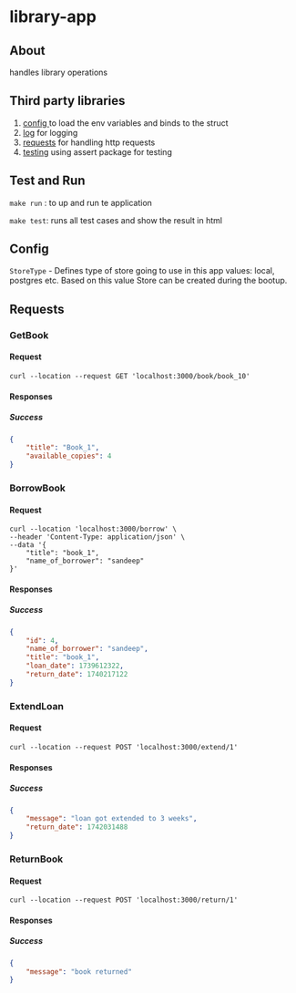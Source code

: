 # library-app

## About
handles library operations

## Third party libraries

1) [config ](github.com/kelseyhightower/envconfig) to load the env variables and binds to the struct
2) [log](go.uber.org/zap) for logging
3) [requests](https://github.com/gin-gonic/gin) for handling http requests
4) [testing](github.com/stretchr/testify/assert) using assert package for testing

## Test and Run

`make run` : to up and run te application

`make test`: runs all test cases and show the result in html

## Config

`StoreType` - Defines type of store going to use in this app values: local, postgres etc. Based on this value Store can be created during the bootup.

## Requests

### GetBook

#### Request

```
curl --location --request GET 'localhost:3000/book/book_10'
```

#### Responses

##### Success
```json
{
    "title": "Book_1",
    "available_copies": 4
}
```

### BorrowBook

#### Request

```
curl --location 'localhost:3000/borrow' \
--header 'Content-Type: application/json' \
--data '{
    "title": "book_1",
    "name_of_borrower": "sandeep"
}'
```

#### Responses

##### Success
```json
{
    "id": 4,
    "name_of_borrower": "sandeep",
    "title": "book_1",
    "loan_date": 1739612322,
    "return_date": 1740217122
}
```

### ExtendLoan

#### Request

```
curl --location --request POST 'localhost:3000/extend/1'
```

#### Responses

##### Success
```json
{
    "message": "loan got extended to 3 weeks",
    "return_date": 1742031488
}
```

### ReturnBook

#### Request

```
curl --location --request POST 'localhost:3000/return/1'
```

#### Responses

##### Success
```json
{
    "message": "book returned"
}
```
